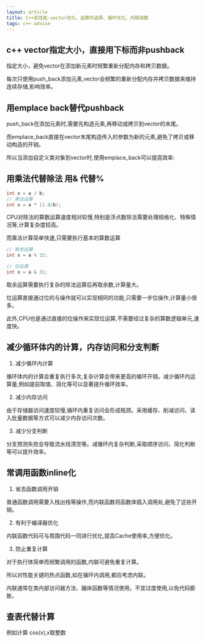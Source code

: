 ```yaml
---
layout: article
title: C++高性能-vector优化、运算符选择、循环优化、内联函数
tags: c++ advise 
---
```


## c++ vector指定大小，直接用下标而非pushback
指定大小，避免vector在添加新元素时频繁重新分配内存和拷贝数据。

每次只使用push_back添加元素,vector会频繁的重新分配内存并拷贝数据来维持连续存储,影响效率。

## 用emplace back替代pushback

push_back在添加元素时,需要先构造元素,再移动或拷贝到vector的末尾。

而emplace_back直接在vector末尾构造传入的参数为新的元素,避免了拷贝或移动构造的开销。

所以当添加自定义类对象到vector时,使用emplace_back可以提高效率:

## 用乘法代替除法 用& 代替%
```cpp
int x = a / b; 
// 乘法运算
int x = a * (1.0/b);
```
CPU对除法的算数运算速度相对较慢,特别是浮点数除法需要处理规格化、特殊情况等,计算复杂度较高。

而乘法计算简单快速,只需要执行基本的算数运算
```cpp
// 取余运算
int x = a % 32;

// 位运算    
int x = a & 31;
```

取余运算需要执行复杂的除法运算后再取余数,计算量大。

位运算直接通过位的与操作就可以实现相同的功能,只需要一步位操作,计算量小很多。

此外,CPU也是通过直接的位操作来实现位运算,不需要经过复杂的算数逻辑单元,速度快。
## 减少循环体内的计算，内存访问和分支判断


1. 减少循环内计算

循环体内的计算会重复执行多次,复杂计算会带来更高的循环开销。减少循环内运算量,例如提前取值、简化等可以显著提升循环效率。

2. 减少内存访问 

由于存储器访问速度较慢,循环内重复访问会形成瓶颈。采用缓存、削减访问、读入批量数据等方式可以减少内存访问次数。

3. 减少分支判断

分支预测失败会导致流水线清空等。减循环内复杂判断,采取顺序访问、简化判断等可以提升效率。

## 常调用函数inline化
1. 省去函数调用开销

普通函数调用需要入栈出栈等操作,而内联函数将函数体插入调用处,避免了这些开销。

2. 有利于编译器优化 

内联函数代码可与周围代码一同进行优化,提高Cache使用率,方便优化。

3. 防止重复计算

对于执行体简单而频繁调用的函数,内联可避免重复计算。

所以对性能关键的热点函数,如在循环内调用,都应考虑内联。

内联通常在类内部访问器方法、蹦床函数等情况使用。不宜过度使用,以免代码膨胀。

## 查表代替计算

例如计算 cos(x),x取整数
